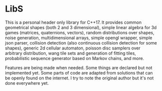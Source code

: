 # LibS

This is a personal header only library for C++17.
It provides common geometrical shapes (both 2 and 3 dimensional), simple linear algebra for 3d games (matrices, quaternions, vectors), random distributions over shapes, noise generation, multidimensional arrays, simple opengl wrapper, simple json parser, collision detection (also continuous collision detection for some shapes), generic 2d cellular automaton, poisson disc samplers over arbitrary distribution, wang tile sets and generation of fitting tiles, probabilistic sequence generator based on Markov chains, and more.

Features are being made when needed. Some things are declared but not implemented yet.
Some parts of code are adapted from solutions that can be openly found on the internet. I try to note the original author but it's not done everywhere yet.
